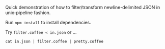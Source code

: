Quick demonstration of how to filter/transform newline-delimited JSON in unix-pipeline fashion.

Run `npm install` to install dependencies.

Try `filter.coffee < in.json` or ...

    cat in.json | filter.coffee | pretty.coffee 

